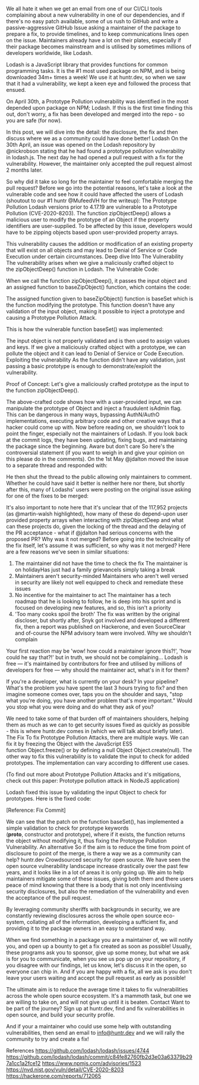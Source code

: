 We all hate it when we get an email from one of our CI/CLI tools complaining about a new vulnerability in one of our dependencies, and if there's no easy patch available, some of us rush to GitHub and write a passive-aggressive GitHub Issue asking a maintainer of the package to prepare a fix, to provide timelines, and to keep communications lines open on the issue. Maintainers already have a lot on their plates, especially if their package becomes mainstream and is utilised by sometimes millions of developers worldwide, like Lodash.


Lodash is a JavaScript library that provides functions for common programming tasks. It is the #1 most used package on NPM, and is being downloaded 34m+ times a week! We use it at huntr.dev, so when we saw that it had a vulnerability, we kept a keen eye and followed the process that ensued.


On April 30th, a Prototype Pollution vulnerability was identified in the most depended upon package on NPM; Lodash. If this is the first time finding this out, don't worry, a fix has been developed and merged into the repo - so you are safe (for now). 


In this post, we will dive into the detail: the disclosure, the fix and then discuss where we as a community could have done better!
Lodash
On the 30th April, an issue was opened on the Lodash repository by @nickrobson stating that he had found a prototype pollution vulnerability in lodash.js. The next day he had opened a pull request with a fix for the vulnerability. However, the maintainer only accepted the pull request almost 2 months later.


So why did it take so long for the maintainer to feel comfortable merging the pull request? Before we go into the potential reasons, let's take a look at the vulnerable code and see how it could have affected the users of Lodash (shoutout to our #1 huntr @MufeedVH for the writeup):
The Prototype Pollution
Lodash versions prior to 4.17.19 are vulnerable to a Prototype Pollution (CVE-2020-8203). The function zipObjectDeep() allows a malicious user to modify the prototype of an Object if the property identifiers are user-supplied. To be affected by this issue, developers would have to be zipping objects based upon user-provided property arrays.


This vulnerability causes the addition or modification of an existing property that will exist on all objects and may lead to Denial of Service or Code Execution under certain circumstances.
Deep dive Into The Vulnerability
The vulnerability arises when we give a maliciously crafted object to the zipObjectDeep() function in Lodash.
The Vulnerable Code:





When we call the function zipObjectDeep(), it passes the input object and an assigned function to baseZipObject() function, which contains the code:







The assigned function given to baseZipObject() function is baseSet which is the function modifying the prototype. This function doesn't have any validation of the input object, making it possible to inject a prototype and causing a Prototype Pollution Attack.


This is how the vulnerable function baseSet() was implemented:







The input object is not properly validated and is then used to assign values and keys. If we give a maliciously crafted object with a prototype, we can pollute the object and it can lead to Denial of Service or Code Execution.
Exploiting the vulnerability
As the function didn't have any validation, just passing a basic prototype is enough to demonstrate/exploit the vulnerability.


Proof of Concept:
Let's give a maliciously crafted prototype as the input to the function zipObjectDeep().





﻿The above-crafted code shows how with a user-provided input, we can manipulate the prototype of Object and inject a fraudulent isAdmin flag. This can be dangerous in many ways, bypassing AuthN/AuthO implementations, executing arbitrary code and other creative ways that a hacker could come up with.
Now before reading on, we shouldn't look to point the finger, especially not the maintainers of Lodash. If you look back at the commit logs, they have been updating, fixing bugs, and maintaining the package since the beginning.
Aware but don't care
So here's the controversial statement (if you want to weigh in and give your opinion on this please do in the comments). On the 1st May @jdalton moved the issue to a separate thread and responded with:





He then shut the thread to the public allowing only maintainers to comment. Whether he could have said it better is neither here nor there, but shortly after this, many of Lodashs' users were posting on the original issue asking for one of the fixes to be merged:

















It's also important to note here that it's unclear that of the 117,952 projects (as @martin-walsh highlighted), how many of these do depend-upon user provided property arrays when interacting with zipObjectDeep and what can these projects do, given the locking of the thread and the delaying of the PR acceptance - what if @jdalton had serious concerns with the proposed PR?
Why was it not merged?
Before going into the technicality of the fix itself, let's assume it was sufficient, so why was it not merged? Here are a few reasons we've seen in similar situations:


1. The maintainer did not have the time to check the fix
The maintainer is on holidayHas just had a family grievanceIs simply taking a break
2. Maintainers aren't security-minded
Maintainers who aren't well versed in security are likely not well equipped to check and remediate these issues
3. No incentive for the maintainer to act
The maintainer has a tech roadmap that he is looking to follow, he is deep into his sprint and is focused on developing new features, and so, this isn't a priority
4. 'Too many cooks spoil the broth'
The fix was written by the original discloser, but shortly after, Snyk got involved and developed a different fix, then a report was published on Hackerone, and even SourceClear and of-course the NPM advisory team were involved.
Why we shouldn't complain


Your first reaction may be 'wow! how could a maintainer ignore this?!', 'how could he say that?!' but in truth, we should not be complaining... Lodash is free — it's maintained by contributors for free and utilised by millions of developers for free — why should the maintainer act, what's in it for them?


If you're a developer, what is currently on your desk? In your pipeline? What's the problem you have spent the last 3 hours trying to fix? and then imagine someone comes over, taps you on the shoulder and says, "stop what you're doing, you have another problem that's more important." Would you stop what you were doing and do what they ask of you?


We need to take some of that burden off of maintainers shoulders, helping them as much as we can to get security issues fixed as quickly as possible - this is where huntr.dev comes in (which we will talk about briefly later).
The Fix
To fix Prototype Pollution Attacks, there are multiple ways. We can fix it by freezing the Object with the JavaScript ES5 function Object.freeze() or by defining a null Object Object.create(null). The other way to fix this vulnerability is to validate the input to check for added prototypes. The implementation can vary according to different use cases.


(To find out more about Prototype Pollution Attacks and it's mitigations, check out this paper: Prototype pollution attack in NodeJS application)


Lodash fixed this issue by validating the input Object to check for prototypes. Here is the fixed code:





[Reference: Fix Commit]


We can see that the patch on the function baseSet(), has implemented a simple validation to check for prototype keywords (__proto__, constructor and prototype), where if it exists, the function returns the object without modifying it, thus fixing the Prototype Pollution Vulnerability.
An alternative
So if the aim is to reduce the time from point of disclosure to point of the merge, is there a way we as a community can help?
huntr.dev
Crowdsourced security for open source. We have seen the open source vulnerability landscape increase drastically over the past few years, and it looks like in a lot of areas it is only going up. We aim to help maintainers mitigate some of these issues, giving both them and there users peace of mind knowing that there is a body that is not only incentivising security disclosures, but also the remediation of the vulnerability and even the acceptance of the pull request.


By leveraging community sheriffs with backgrounds in security, we are constantly reviewing disclosures across the whole open source eco-system, collating all of the information, developing a sufficient fix, and providing it to the package owners in an easy to understand way.


When we find something in a package you are a maintainer of, we will notify you, and open up a bounty to get a fix created as soon as possible! Usually, these programs ask you to sponsor, give up some money, but what we ask is for you to communicate, when you see us pop up on your repository, if you disagree with our findings, let us know, let's discuss it in the open, so everyone can chip in. And if you are happy with a fix, all we ask is you don't leave your users waiting and accept the pull request as early as possible!


The ultimate aim is to reduce the average time it takes to fix vulnerabilities across the whole open source ecosystem. It's a mammoth task, but one we are willing to take on, and will not give up until it is beaten.
Contact
Want to be part of the journey? Sign up at huntr.dev, find and fix vulnerabilities in open source, and build your security profile.


And if your a maintainer who could use some help with outstanding vulnerabilities, then send an email to info@huntr.dev and we will rally the community to try and create a fix!


References
https://github.com/lodash/lodash/issues/4744
https://github.com/lodash/lodash/commit/c84fe82760fb2d3e03a63379b297a1cc1a2fce12
https://www.npmjs.com/advisories/1523
https://nvd.nist.gov/vuln/detail/CVE-2020-8203
https://hackerone.com/reports/712065